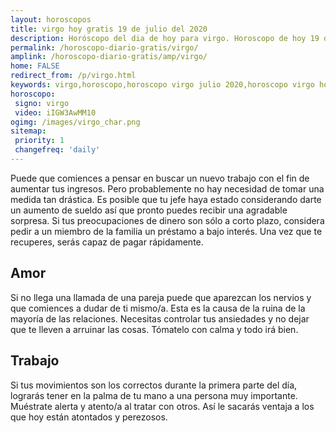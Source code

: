 ```yaml
---
layout: horoscopos
title: virgo hoy gratis 19 de julio del 2020 
description: Horóscopo del dia de hoy para virgo. Horoscopo de hoy 19 de julio del 2020. Las predicciones de amor, trabajo, vida personal gratis.
permalink: /horoscopo-diario-gratis/virgo/
amplink: /horoscopo-diario-gratis/amp/virgo/
home: FALSE
redirect_from: /p/virgo.html
keywords: virgo,horoscopo,horoscopo virgo julio 2020,horoscopo virgo hoy,tarot virgo julio 2020,horoscopo virgo,tarot virgo hoy,horoscopo de hoy,horoscopo diario,tarot del amor,horoscopo de hoy virgo,horoscopo diario del tarot, Horoscopo de hoy virgo 19 de julio del 2020,horóscopo del día,signos zodiacales 2020, el horoscopo de hoy
horoscopo:
 signo: virgo
 video: iIGW3AwMM10
ogimg: /images/virgo_char.png
sitemap:
 priority: 1
 changefreq: 'daily'
---
```



Puede que comiences a pensar en buscar un nuevo trabajo con el fin de aumentar tus ingresos. Pero probablemente no hay necesidad de tomar una medida tan drástica. Es posible que tu jefe haya estado considerando darte un aumento de sueldo así que pronto puedes recibir una agradable sorpresa. Si tus preocupaciones de dinero son sólo a corto plazo, considera pedir a un miembro de la familia un préstamo a bajo interés. Una vez que te recuperes, serás capaz de pagar rápidamente.

## Amor

Si no llega una llamada de una pareja puede que aparezcan los nervios y que comiences a dudar de ti mismo/a. Esta es la causa de la ruina de la mayoría de las relaciones. Necesitas controlar tus ansiedades y no dejar que te lleven a arruinar las cosas. Tómatelo con calma y todo irá bien.

## Trabajo

Si tus movimientos son los correctos durante la primera parte del día, lograrás tener en la palma de tu mano a una persona muy importante. Muéstrate alerta y atento/a al tratar con otros. Así le sacarás ventaja a los que hoy están atontados y perezosos.